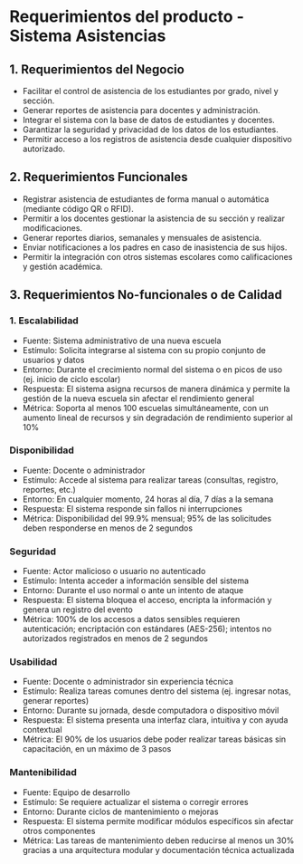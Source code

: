 # Requerimientos del producto - Sistema Asistencias

## 1. Requerimientos del Negocio

 - Facilitar el control de asistencia de los estudiantes por grado, nivel y sección.
 - Generar reportes de asistencia para docentes y administración.
 - Integrar el sistema con la base de datos de estudiantes y docentes.
 - Garantizar la seguridad y privacidad de los datos de los estudiantes.
 - Permitir acceso a los registros de asistencia desde cualquier dispositivo autorizado.

## 2. Requerimientos Funcionales

 - Registrar asistencia de estudiantes de forma manual o automática (mediante código QR o RFID).
 - Permitir a los docentes gestionar la asistencia de su sección y realizar modificaciones.
 - Generar reportes diarios, semanales y mensuales de asistencia.
 - Enviar notificaciones a los padres en caso de inasistencia de sus hijos.
 - Permitir la integración con otros sistemas escolares como calificaciones y gestión académica.

## 3. Requerimientos No-funcionales o de Calidad

 ### 1. Escalabilidad
 - Fuente: Sistema administrativo de una nueva escuela
 - Estímulo: Solicita integrarse al sistema con su propio conjunto de usuarios y datos
 - Entorno: Durante el crecimiento normal del sistema o en picos de uso (ej. inicio de ciclo escolar)
 - Respuesta: El sistema asigna recursos de manera dinámica y permite la gestión de la nueva escuela sin afectar el rendimiento general
 - Métrica: Soporta al menos 100 escuelas simultáneamente, con un aumento lineal de recursos y sin degradación de rendimiento superior al 10%

 ### Disponibilidad
- Fuente: Docente o administrador
- Estímulo: Accede al sistema para realizar tareas (consultas, registro, reportes, etc.)
- Entorno: En cualquier momento, 24 horas al día, 7 días a la semana
- Respuesta: El sistema responde sin fallos ni interrupciones
- Métrica: Disponibilidad del 99.9% mensual; 95% de las solicitudes deben responderse en menos de 2 segundos

### Seguridad
- Fuente: Actor malicioso o usuario no autenticado
- Estímulo: Intenta acceder a información sensible del sistema
- Entorno: Durante el uso normal o ante un intento de ataque
- Respuesta: El sistema bloquea el acceso, encripta la información y genera un registro del evento
- Métrica: 100% de los accesos a datos sensibles requieren autenticación; encriptación con estándares (AES-256); intentos no autorizados registrados en menos de 2 segundos

### Usabilidad
- Fuente: Docente o administrador sin experiencia técnica
- Estímulo: Realiza tareas comunes dentro del sistema (ej. ingresar notas, generar reportes)
- Entorno: Durante su jornada, desde computadora o dispositivo móvil
- Respuesta: El sistema presenta una interfaz clara, intuitiva y con ayuda contextual
- Métrica: El 90% de los usuarios debe poder realizar tareas básicas sin capacitación, en un máximo de 3 pasos

### Mantenibilidad
- Fuente: Equipo de desarrollo
- Estímulo: Se requiere actualizar el sistema o corregir errores
- Entorno: Durante ciclos de mantenimiento o mejoras
- Respuesta: El sistema permite modificar módulos específicos sin afectar otros componentes
- Métrica: Las tareas de mantenimiento deben reducirse al menos un 30% gracias a una arquitectura modular y documentación técnica actualizada